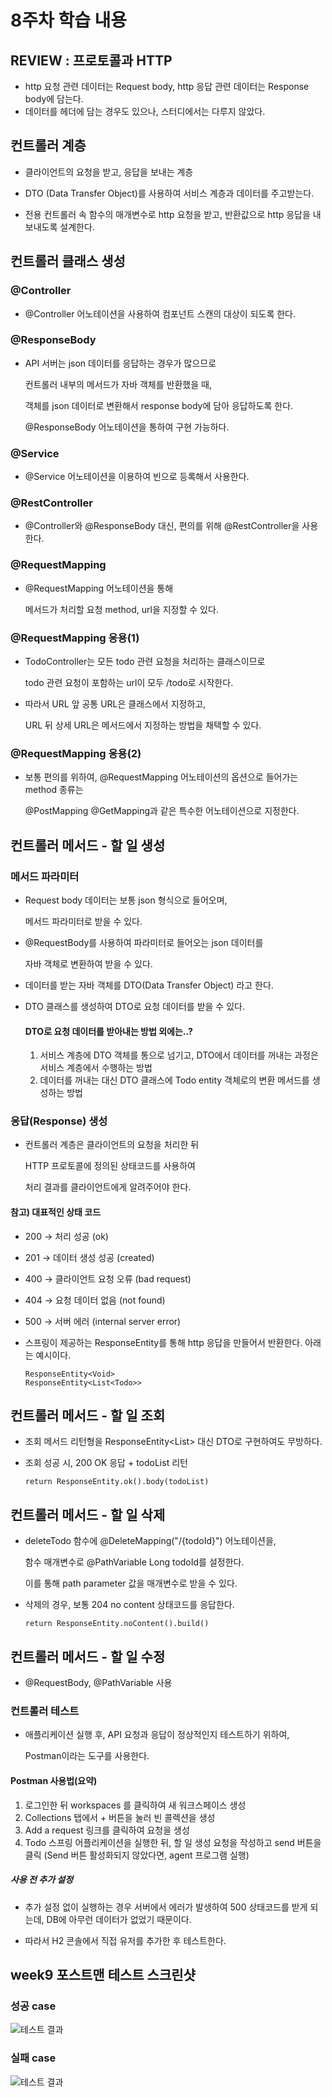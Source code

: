 # 8주차 학습 내용

## REVIEW : 프로토콜과 HTTP

- http 요청 관련 데이터는 Request body,
  http 응답 관련 데이터는 Response body에 담는다.
- 데이터를 헤더에 담는 경우도 있으나, 스터디에서는 다루지 않았다.

## 컨트롤러 계층
- 클라이언트의 요청을 받고, 응답을 보내는 계층

- DTO (Data Transfer Object)를 사용하여
  서비스 계층과 데이터를 주고받는다.
  
- 전용 컨트롤러 속 함수의 매개변수로 http 요청을 받고,
  반환값으로 http 응답을 내보내도록 설계한다.

## 컨트롤러 클래스 생성
### @Controller
- @Controller 어노테이션을 사용하여 컴포넌트 스캔의 대상이 되도록 한다.

### @ResponseBody
- API 서버는 json 데이터를 응답하는 경우가 많으므로
  
  컨트롤러 내부의 메서드가 자바 객체를 반환했을 때,
    
  객체를 json 데이터로 변환해서 response body에 담아 응답하도록 한다.
    
  @ResponseBody 어노테이션을 통하여 구현 가능하다.

### @Service
- @Service 어노테이션을 이용하여 빈으로 등록해서 사용한다.

### @RestController
- @Controller와 @ResponseBody 대신, 편의를 위해 @RestController을 사용한다.
  
### @RequestMapping
- @RequestMapping 어노테이션을 통해

  메서드가 처리할 요청 method, url을 지정할 수 있다.

### @RequestMapping 응용(1)
- TodoController는 모든 todo 관련 요청을 처리하는 클래스이므로

  todo 관련 요청이 포함하는 url이 모두 /todo로 시작한다.
  
- 따라서 URL 앞 공통 URL은 클래스에서 지정하고,

  URL 뒤 상세 URL은 메서드에서 지정하는 방법을 채택할 수 있다.

### @RequestMapping 응용(2)
- 보통 편의를 위하여, @RequestMapping 어노테이션의 옵션으로 들어가는 method 종류는

  @PostMapping @GetMapping과 같은 특수한 어노테이션으로 지정한다.

## 컨트롤러 메서드 - 할 일 생성
### 메서드 파라미터
- Request body 데이터는 보통 json 형식으로 들어오며,

  메서드 파라미터로 받을 수 있다.

- @RequestBody를 사용하여 파라미터로 들어오는 json 데이터를
  
  자바 객체로 변환하여 받을 수 있다.
  
- 데이터를 받는 자바 객체를 DTO(Data Transfer Object) 라고 한다.
  
- DTO 클래스를 생성하여 DTO로 요청 데이터를 받을 수 있다.

  #### DTO로 요청 데이터를 받아내는 방법 외에는..?
  1. 서비스 계층에 DTO 객체를 통으로 넘기고, DTO에서 데이터를 꺼내는 과정은 서비스 계층에서 수행하는 방법
  2. 데이터를 꺼내는 대신 DTO 클래스에 Todo entity 객체로의 변환 메서드를 생성하는 방법
  
### 응답(Response) 생성
- 컨트롤러 계층은 클라이언트의 요청을 처리한 뒤

  HTTP 프로토콜에 정의된 상태코드를 사용하여

  처리 결과를 클라이언트에게 알려주어야 한다.

#### 참고) 대표적인 상태 코드
- 200 → 처리 성공 (ok)
- 201 → 데이터 생성 성공 (created)
- 400 → 클라이언트 요청 오류 (bad request)
- 404 → 요청 데이터 없음 (not found)
- 500 → 서버 에러 (internal server error)

- 스프링이 제공하는 ResponseEntity를 통해 http 응답을 만들어서 반환한다. 아래는 예시이다.
  ```
  ResponseEntity<Void>
  ResponseEntity<List<Todo>>
  ```

## 컨트롤러 메서드 - 할 일 조회

- 조회 메서드 리턴형을 ResponseEntity<List<Todo>> 대신 DTO로 구현하여도 무방하다.
  
- 조회 성공 시, 200 OK 응답 + todoList 리턴
  ```
  return ResponseEntity.ok().body(todoList)
  ```

## 컨트롤러 메서드 - 할 일 삭제
- deleteTodo 함수에 @DeleteMapping("/{todoId}") 어노테이션을,

  함수 매개변수로 @PathVariable Long todoId를 설정한다.

  이를 통해 path parameter 값을 매개변수로 받을 수 있다.

- 삭제의 경우, 보통 204 no content 상태코드를 응답한다.
  ```
  return ResponseEntity.noContent().build()
  ```
  
## 컨트롤러 메서드 - 할 일 수정
- @RequestBody, @PathVariable 사용

### 컨트롤러 테스트

- 애플리케이션 실행 후, API 요청과 응답이 정상적인지 테스트하기 위하여,

  Postman이라는 도구를 사용한다.

#### Postman 사용법(요약)
1. 로그인한 뒤 workspaces 를 클릭하여 새 워크스페이스 생성
2. Collections 탭에서 + 버튼을 눌러 빈 콜렉션을 생성
3. Add a request 링크를 클릭하여 요청을 생성
4. Todo 스프링 어플리케이션을 실행한 뒤, 할 일 생성 요청을 작성하고 send 버튼을 클릭
   (Send 버튼 활성화되지 않았다면, agent 프로그램 실행)
##### 사용 전 추가 설정
- 추가 설정 없이 실행하는 경우 서버에서 에러가 발생하여 500 상태코드를 받게 되는데,
  DB에 아무런 데이터가 없었기 때문이다.

- 따라서 H2 콘솔에서 직접 유저를 추가한 후 테스트한다.

## week9 포스트맨 테스트 스크린샷
### 성공 case
![테스트 결과](./test_img.png)
### 실패 case
![테스트 결과](./test_img.png)
